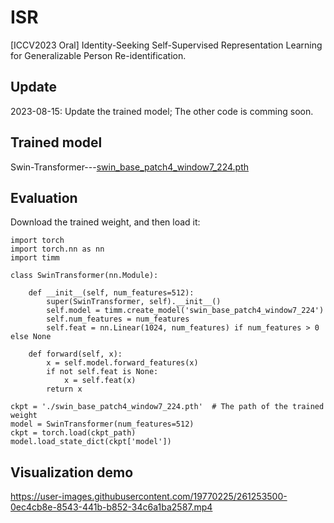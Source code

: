 # ISR
[ICCV2023 Oral] Identity-Seeking Self-Supervised Representation Learning for Generalizable Person Re-identification.

## Update
2023-08-15: Update the trained model; The other code is comming soon.

## Trained model
Swin-Transformer---[swin_base_patch4_window7_224.pth](https://drive.google.com/file/d/1Lb-oxhUSU38fNAucBBqIpRi2eQUjTXnP/view?usp=sharing)

## Evaluation
Download the trained weight, and then load it:
```python'''
import torch
import torch.nn as nn
import timm

class SwinTransformer(nn.Module):

    def __init__(self, num_features=512):
        super(SwinTransformer, self).__init__()
        self.model = timm.create_model('swin_base_patch4_window7_224')
        self.num_features = num_features
        self.feat = nn.Linear(1024, num_features) if num_features > 0 else None

    def forward(self, x):
        x = self.model.forward_features(x)
        if not self.feat is None:
            x = self.feat(x)
        return x

ckpt = './swin_base_patch4_window7_224.pth'  # The path of the trained weight
model = SwinTransformer(num_features=512)
ckpt = torch.load(ckpt_path)
model.load_state_dict(ckpt['model'])
```

## Visualization demo
https://user-images.githubusercontent.com/19770225/261253500-0ec4cb8e-8543-441b-b852-34c6a1ba2587.mp4
